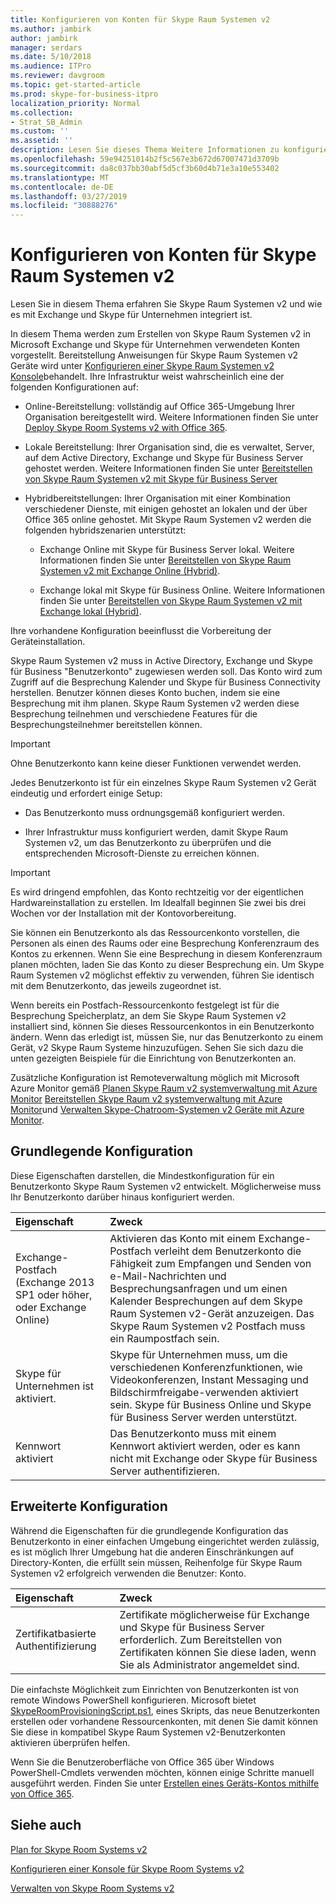 ```yaml
---
title: Konfigurieren von Konten für Skype Raum Systemen v2
ms.author: jambirk
author: jambirk
manager: serdars
ms.date: 5/10/2018
ms.audience: ITPro
ms.reviewer: davgroom
ms.topic: get-started-article
ms.prod: skype-for-business-itpro
localization_priority: Normal
ms.collection:
- Strat_SB_Admin
ms.custom: ''
ms.assetid: ''
description: Lesen Sie dieses Thema Weitere Informationen zu konfigurieren in Exchange-Konten für Skype Raum Systemen v2 und Skype für Unternehmen.
ms.openlocfilehash: 59e94251014b2f5c567e3b672d67007471d3709b
ms.sourcegitcommit: da8c037bb30abf5d5cf3b60d4b71e3a10e553402
ms.translationtype: MT
ms.contentlocale: de-DE
ms.lasthandoff: 03/27/2019
ms.locfileid: "30888276"
---
```

# <a name="configure-accounts-for-skype-room-systems-v2"></a>Konfigurieren von Konten für Skype Raum Systemen v2
 
Lesen Sie in diesem Thema erfahren Sie Skype Raum Systemen v2 und wie es mit Exchange und Skype für Unternehmen integriert ist.
  
In diesem Thema werden zum Erstellen von Skype Raum Systemen v2 in Microsoft Exchange und Skype für Unternehmen verwendeten Konten vorgestellt. Bereitstellung Anweisungen für Skype Raum Systemen v2 Geräte wird unter [Konfigurieren einer Skype Raum Systemen v2 Konsole](console.md)behandelt. Ihre Infrastruktur weist wahrscheinlich eine der folgenden Konfigurationen auf:
  
- Online-Bereitstellung: vollständig auf Office 365-Umgebung Ihrer Organisation bereitgestellt wird. Weitere Informationen finden Sie unter [Deploy Skype Room Systems v2 with Office 365](with-office-365.md).
    
- Lokale Bereitstellung: Ihrer Organisation sind, die es verwaltet, Server, auf dem Active Directory, Exchange und Skype für Business Server gehostet werden. Weitere Informationen finden Sie unter [Bereitstellen von Skype Raum Systemen v2 mit Skype für Business Server](with-skype-for-business-server-2015.md)
    
- Hybridbereitstellungen: Ihrer Organisation mit einer Kombination verschiedener Dienste, mit einigen gehostet an lokalen und der über Office 365 online gehostet. Mit Skype Raum Systemen v2 werden die folgenden hybridszenarien unterstützt: 
    
  - Exchange Online mit Skype für Business Server lokal. Weitere Informationen finden Sie unter [Bereitstellen von Skype Raum Systemen v2 mit Exchange Online (Hybrid)](with-exchange-online.md).
    
  - Exchange lokal mit Skype für Business Online. Weitere Informationen finden Sie unter [Bereitstellen von Skype Raum Systemen v2 mit Exchange lokal (Hybrid)](with-exchange-on-premises.md).
    
Ihre vorhandene Konfiguration beeinflusst die Vorbereitung der Geräteinstallation.
  
Skype Raum Systemen v2 muss in Active Directory, Exchange und Skype für Business "Benutzerkonto" zugewiesen werden soll. Das Konto wird zum Zugriff auf die Besprechung Kalender und Skype für Business Connectivity herstellen. Benutzer können dieses Konto buchen, indem sie eine Besprechung mit ihm planen. Skype Raum Systemen v2 werden diese Besprechung teilnehmen und verschiedene Features für die Besprechungsteilnehmer bereitstellen können.
  
> [!IMPORTANT]
> Ohne Benutzerkonto kann keine dieser Funktionen verwendet werden. 
  
Jedes Benutzerkonto ist für ein einzelnes Skype Raum Systemen v2 Gerät eindeutig und erfordert einige Setup:
  
- Das Benutzerkonto muss ordnungsgemäß konfiguriert werden.
    
- Ihrer Infrastruktur muss konfiguriert werden, damit Skype Raum Systemen v2, um das Benutzerkonto zu überprüfen und die entsprechenden Microsoft-Dienste zu erreichen können.
    
> [!IMPORTANT]
> Es wird dringend empfohlen, das Konto rechtzeitig vor der eigentlichen Hardwareinstallation zu erstellen. Im Idealfall beginnen Sie zwei bis drei Wochen vor der Installation mit der Kontovorbereitung. 
  
Sie können ein Benutzerkonto als das Ressourcenkonto vorstellen, die Personen als einen des Raums oder eine Besprechung Konferenzraum des Kontos zu erkennen. Wenn Sie eine Besprechung in diesem Konferenzraum planen möchten, laden Sie das Konto zu dieser Besprechung ein. Um Skype Raum Systemen v2 möglichst effektiv zu verwenden, führen Sie identisch mit dem Benutzerkonto, das jeweils zugeordnet ist.
  
Wenn bereits ein Postfach-Ressourcenkonto festgelegt ist für die Besprechung Speicherplatz, an dem Sie Skype Raum Systemen v2 installiert sind, können Sie dieses Ressourcenkontos in ein Benutzerkonto ändern. Wenn das erledigt ist, müssen Sie, nur das Benutzerkonto zu einem Gerät, v2 Skype Raum Systeme hinzuzufügen. Sehen Sie sich dazu die unten gezeigten Beispiele für die Einrichtung von Benutzerkonten an.
  
Zusätzliche Konfiguration ist Remoteverwaltung möglich mit Microsoft Azure Monitor gemäß [Planen Skype Raum v2 systemverwaltung mit Azure Monitor](../../plan-your-deployment/clients-and-devices/azure-monitor.md) [Bereitstellen Skype Raum v2 systemverwaltung mit Azure Monitor](azure-monitor.md)und [Verwalten Skype-Chatroom-Systemen v2 Geräte mit Azure Monitor](../../manage/skype-room-systems-v2/azure-monitor.md). 
  
## <a name="basic-configuration"></a>Grundlegende Konfiguration

Diese Eigenschaften darstellen, die Mindestkonfiguration für ein Benutzerkonto Skype Raum Systemen v2 entwickelt. Möglicherweise muss Ihr Benutzerkonto darüber hinaus konfiguriert werden.
  
|**Eigenschaft**|**Zweck**|
|:-----|:-----|
|Exchange-Postfach (Exchange 2013 SP1 oder höher, oder Exchange Online)  <br/> |Aktivieren das Konto mit einem Exchange-Postfach verleiht dem Benutzerkonto die Fähigkeit zum Empfangen und Senden von e-Mail-Nachrichten und Besprechungsanfragen und um einen Kalender Besprechungen auf dem Skype Raum Systemen v2-Gerät anzuzeigen. Das Skype Raum Systemen v2 Postfach muss ein Raumpostfach sein.  <br/> |
|Skype für Unternehmen ist aktiviert.  <br/> |Skype für Unternehmen muss, um die verschiedenen Konferenzfunktionen, wie Videokonferenzen, Instant Messaging und Bildschirmfreigabe-verwenden aktiviert sein. Skype für Business Online und Skype für Business Server werden unterstützt.  <br/> |
|Kennwort aktiviert  <br/> |Das Benutzerkonto muss mit einem Kennwort aktiviert werden, oder es kann nicht mit Exchange oder Skype für Business Server authentifizieren.  <br/> |
   
## <a name="advanced-configuration"></a>Erweiterte Konfiguration

Während die Eigenschaften für die grundlegende Konfiguration das Benutzerkonto in einer einfachen Umgebung eingerichtet werden zulässig, es ist möglich Ihrer Umgebung hat die anderen Einschränkungen auf Directory-Konten, die erfüllt sein müssen, Reihenfolge für Skype Raum Systemen v2 erfolgreich verwenden die Benutzer: Konto.
  
|**Eigenschaft**|**Zweck**|
|:-----|:-----|
|Zertifikatbasierte Authentifizierung  <br/> |Zertifikate möglicherweise für Exchange und Skype für Business Server erforderlich. Zum Bereitstellen von Zertifikaten können Sie diese laden, wenn Sie als Administrator angemeldet sind.  <br/> |
   
Die einfachste Möglichkeit zum Einrichten von Benutzerkonten ist von remote Windows PowerShell konfigurieren. Microsoft bietet [SkypeRoomProvisioningScript.ps1](https://go.microsoft.com/fwlink/?linkid=870105), eines Skripts, das neue Benutzerkonten erstellen oder vorhandene Ressourcenkonten, mit denen Sie damit können Sie diese in kompatibel Skype Raum Systemen v2-Benutzerkonten aktivieren überprüfen helfen.
  
Wenn Sie die Benutzeroberfläche von Office 365 über Windows PowerShell-Cmdlets verwenden möchten, können einige Schritte manuell ausgeführt werden. Finden Sie unter [Erstellen eines Geräts-Kontos mithilfe von Office 365](https://docs.microsoft.com/surface-hub/create-a-device-account-using-office-365).
  
## <a name="see-also"></a>Siehe auch

[Plan for Skype Room Systems v2](../../plan-your-deployment/clients-and-devices/skype-room-systems-v2-0.md)
  
[Konfigurieren einer Konsole für Skype Room Systems v2](console.md)
  
[Verwalten von Skype Room Systems v2](../../manage/skype-room-systems-v2/skype-room-systems-v2.md)

